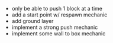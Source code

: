 - only be able to push 1 block at a time
- add a start point w/ respawn mechanic
- add ground layer
- implement a strong push mechanic
- implement some wall to box mechanic